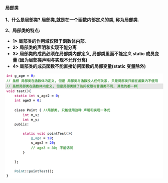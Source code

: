 #### 局部类

**1、什么是局部类?**
**局部类,就是在一个函数内部定义的类, 称为局部类.**


**2、局部类的特点:**
- **1> 局部类的作用域仅限于函数体内部.**
- **2> 局部类的声明和实现不能分离**
- **3> 局部类的成员必须在局部类内部定义, 局部类里面不能定义 static 成员变量 (因为局部类声明与实现不允许分离)**
- **4> 局部类的成员函数不能直接访问函数的局部变量(static 变量除外)**

![](/assets/Snip20190217_3.png)